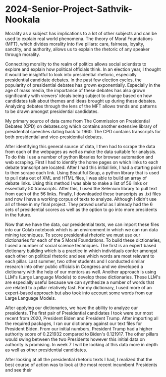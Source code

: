 # 2024-Senior-Project-Sathvik-Nookala
Morality as a subject has implications to a lot of other subjects and can be used to explain real world phenomena. The theory of Moral Foundations (MFT), which divides morality into five pillars: care, fairness, loyalty, sanctity, and authority, allows us to explain the rhetoric of any speaker through morality.

Connecting morality to the realm of politics allows social scientists to explore and explain how political officials think. In an election year, I thought it would be insightful to look into presidential rhetoric, especially presidential candidate debates. In the past few election cycles, the popularity of presidential debates has grown exponentially. Especially in the age of mass media, the importance of these debates has also grown significantly with viewers' ideals being subject to change based on how candidates talk about themes and ideas brought up during these debates. Analyzing debates through the lens of the MFT allows trends and patterns to be drawn amongst presidential candidates.

My primary source of data came from The Commission on Presidential Debates (CPD) on debates.org which contains another extensive library of presidential speeches dating back to 1960. The CPD contains transcripts for both presidential and vice-presidential debates.

After identifying this general source of data, I then had to scrape the data from each of the webpages as well as make the data suitable for analysis. To do this I use a number of python libraries for browser automation and web scraping. First I had to identify the home pages on which links to each debate transcript are located. After I had this initial link, I had a starting point to then scrape each link. Using Beautiful Soup, a python library that is used to pull data out of XML and HTML files, I was able to build an array of debate links. Using this method I was able to make a list of 56 links or essentially 50 transcripts. After this, I used the Selenium library to pull text from each of the 56 links. Finally, I downloaded these transcripts as .txt files and now I have a working corpus of texts to analyze. Although I didn't use all of these in my final project. They proved useful as I already had the 6 sets of presidential scores as well as the option to go into more presidents in the future.

Now that we have the data, our presidential texts, we can import these files into our Colab notebook which is an environment in which we can run data mining techniques. To score presidential rhetoric we must use our dictionaries for each of the 5 Moral Foundations. To build these dictionaries, I used a number of social science techniques. The first is an expert based dictionary building which is a practice in which individuals confer amongst each other on political rhetoric and see which words are most relevant to each pillar. Last summer, two other students and I conducted similar research into other public officials in Congress and we developed a dictionary with the help of our mentors as well. Another approach is using LLM's (Large Language Models) to develop these dictionaries. These LLM's are especially useful because we can synthesize a number of words that are related to a pillar relatively fast. For my dictionary, I used more of an expert-based approach but also took into account some words from our Large Language Models.

After applying our dictionaries, we have the ability to analyze our presidents. The first pair of Presidential candidates I took were our most recent from 2020, President Biden and President Trump. After importing all the required packages, I ran our dictionary against our text files for President Biden. From our initial numbers, President Trump had a higher authority score of 0.221932 compared to Biden's 0.121917. The other pillars would swing between the two Presidents however this initial data on authority is promising. In week 7 I will be looking at this data more in depth as well as other presidential candidates. 

After looking at all the presidential rhetoric texts I had, I realized that the best course of action was to look at the most recent incumbent Presidents and see their 
